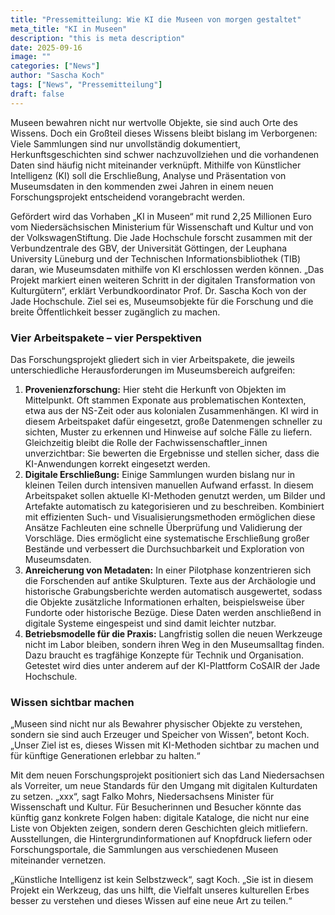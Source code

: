 ```yaml
---
title: "Pressemitteilung: Wie KI die Museen von morgen gestaltet"
meta_title: "KI in Museen"
description: "this is meta description"
date: 2025-09-16
image: ""
categories: ["News"]
author: "Sascha Koch"
tags: ["News", "Pressemitteilung"]
draft: false
---
```


Museen bewahren nicht nur wertvolle Objekte, sie sind auch Orte des Wissens. Doch ein Großteil dieses Wissens bleibt bislang im Verborgenen: Viele Sammlungen sind nur unvollständig dokumentiert, Herkunftsgeschichten sind schwer nachzuvollziehen und die vorhandenen Daten sind häufig nicht miteinander verknüpft. Mithilfe von Künstlicher Intelligenz (KI) soll die Erschließung, Analyse und Präsentation von Museumsdaten in den kommenden zwei Jahren in einem neuen Forschungsprojekt entscheidend vorangebracht werden. 

Gefördert wird das Vorhaben „KI in Museen“ mit rund 2,25 Millionen Euro vom Niedersächsischen Ministerium für Wissenschaft und Kultur und von der VolkswagenStiftung. Die Jade Hochschule forscht zusammen mit der Verbundzentrale des GBV, der Universität Göttingen, der Leuphana University Lüneburg und der Technischen Informationsbibliothek (TIB) daran, wie Museumsdaten mithilfe von KI erschlossen werden können. „Das Projekt markiert einen weiteren Schritt in der digitalen Transformation von Kulturgütern“, erklärt Verbundkoordinator Prof. Dr. Sascha Koch von der Jade Hochschule. Ziel sei es, Museumsobjekte für die Forschung und die breite Öffentlichkeit besser zugänglich zu machen.


### Vier Arbeitspakete – vier Perspektiven

Das Forschungsprojekt gliedert sich in vier Arbeitspakete, die jeweils unterschiedliche Herausforderungen im Museumsbereich aufgreifen:

1. **Provenienzforschung:** Hier steht die Herkunft von Objekten im Mittelpunkt. Oft stammen Exponate aus problematischen Kontexten, etwa aus der NS-Zeit oder aus kolonialen Zusammenhängen. KI wird in diesem Arbeitspaket dafür eingesetzt, große Datenmengen schneller zu sichten, Muster zu erkennen und Hinweise auf solche Fälle zu liefern. Gleichzeitig bleibt die Rolle der Fachwissenschaftler_innen unverzichtbar: Sie bewerten die Ergebnisse und stellen sicher, dass die KI-Anwendungen korrekt eingesetzt werden.
2. **Digitale Erschließung:** Einige Sammlungen wurden bislang nur in kleinen Teilen durch intensiven manuellen Aufwand erfasst. In diesem Arbeitspaket sollen aktuelle KI-Methoden genutzt werden, um Bilder und Artefakte automatisch zu kategorisieren und zu beschreiben. Kombiniert mit effizienten Such- und Visualisierungsmethoden ermöglichen diese Ansätze Fachleuten eine schnelle Überprüfung und Validierung der Vorschläge. Dies ermöglicht eine systematische Erschließung großer Bestände und verbessert die Durchsuchbarkeit und Exploration von Museumsdaten.
3. **Anreicherung von Metadaten:** In einer Pilotphase konzentrieren sich die Forschenden auf antike Skulpturen. Texte aus der Archäologie und historische Grabungsberichte werden automatisch ausgewertet, sodass die Objekte zusätzliche Informationen erhalten, beispielsweise über Fundorte oder historische Bezüge. Diese Daten werden anschließend in digitale Systeme eingespeist und sind damit leichter nutzbar.
4. **Betriebsmodelle für die Praxis:** Langfristig sollen die neuen Werkzeuge nicht im Labor bleiben, sondern ihren Weg in den Museumsalltag finden. Dazu braucht es tragfähige Konzepte für Technik und Organisation. Getestet wird dies unter anderem auf der KI-Plattform CoSAIR der Jade Hochschule.


### Wissen sichtbar machen

„Museen sind nicht nur als Bewahrer physischer Objekte zu verstehen, sondern sie sind auch Erzeuger und Speicher von Wissen“, betont Koch. „Unser Ziel ist es, dieses Wissen mit KI-Methoden sichtbar zu machen und für künftige Generationen erlebbar zu halten.“

Mit dem neuen Forschungsprojekt positioniert sich das Land Niedersachsen als Vorreiter, um neue Standards für den Umgang mit digitalen Kulturdaten zu setzen. „xxx“, sagt Falko Mohrs, Niedersachsens Minister für Wissenschaft und Kultur. Für Besucherinnen und Besucher könnte das künftig ganz konkrete Folgen haben: digitale Kataloge, die nicht nur eine Liste von Objekten zeigen, sondern deren Geschichten gleich mitliefern. Ausstellungen, die Hintergrundinformationen auf Knopfdruck liefern oder Forschungsportale, die Sammlungen aus verschiedenen Museen miteinander vernetzen.

„Künstliche Intelligenz ist kein Selbstzweck“, sagt Koch. „Sie ist in diesem Projekt ein Werkzeug, das uns hilft, die Vielfalt unseres kulturellen Erbes besser zu verstehen und dieses Wissen auf eine neue Art zu teilen.“
